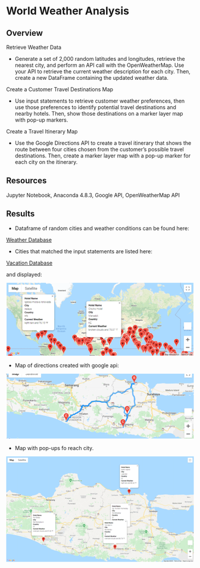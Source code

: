 # World Weather Analysis

## Overview


 Retrieve Weather Data 
  *  Generate a set of 2,000 random latitudes and longitudes, retrieve the nearest city, and perform an API call with the OpenWeatherMap. Use your API to retrieve the current weather description for each city. Then, create a new DataFrame containing the updated weather data.

 Create a Customer Travel Destinations Map
 * Use input statements to retrieve customer weather preferences, then use those preferences to identify potential travel destinations and nearby hotels. Then, show those destinations on a marker layer map with pop-up markers.

 Create a Travel Itinerary Map
 * Use the Google Directions API to create a travel itinerary that shows the route between four cities chosen from the customer’s possible travel destinations. Then, create a marker layer map with a pop-up marker for each city on the itinerary.

 ## Resources
Jupyter Notebook,  Anaconda 4.8.3,  Google API, OpenWeatherMap API
 ## Results
 * Dataframe of random cities and weather conditions can be found here:

 [Weather Database](Weather_Database/WeatherPy_Database.csv)

* Cities that matched the input statements are listed here:

 [Vacation Database](Vacation_Search/WeatherPy_vacation.csv)

 and displayed:

![Vacation Seach Map](Vacation_Search/WeatherPy_vacation_map.png)

* Map of directions created with google api:

![](Vacation_Itinerary/WeatherPy_travel_map.png)

* Map with pop-ups fo reach city.

![](Vacation_Itinerary/WeatherPy_travel_map_markers.png)



